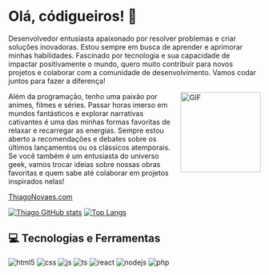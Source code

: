 # Olá, códigueiros! 👋

Desenvolvedor entusiasta apaixonado por resolver problemas e criar soluções inovadoras. Estou sempre em busca de aprender e aprimorar minhas habilidades. Fascinado por tecnologia e sua capacidade de impactar positivamente o mundo, quero muito contribuir para novos projetos e colaborar com a comunidade de desenvolvimento. Vamos codar juntos para fazer a diferença!

<img align="right" alt="GIF" height="160px" src="https://media3.giphy.com/media/v1.Y2lkPTc5MGI3NjExaHkxcTUwa3J3N2U4azI0ZTExZng2bmtodDlhNTc3OTZsemYwbXRtZyZlcD12MV9pbnRlcm5hbF9naWZfYnlfaWQmY3Q9Zw/bGgsc5mWoryfgKBx1u/giphy.gif" />

Além da programação, tenho uma paixão por animes, filmes e séries. Passar horas imerso em mundos fantásticos e explorar narrativas cativantes é uma das minhas formas favoritas de relaxar e recarregar as energias. Sempre estou aberto a recomendações e debates sobre os últimos lançamentos ou os clássicos atemporais. Se você também é um entusiasta do universo geek, vamos trocar ideias sobre nossas obras favoritas e quem sabe até colaborar em projetos inspirados nelas!

[ThiagoNovaes.com](https://www.thiagonovaes.com/)

[![Thiago GitHub stats](https://github-readme-stats.vercel.app/api?username=magobr&show_icons=true&theme=tokyonight)](https://github.com/anuraghazra/github-readme-stats) [![Top Langs](https://github-readme-stats.vercel.app/api/top-langs/?username=magobr&layout=compact&show_icons=true&theme=tokyonight)](https://github.com/anuraghazra/github-readme-stats)


## 💻 Tecnologias e Ferramentas

<div style="display: inline_block">
  <img align="center" alt="html5" src="https://img.shields.io/badge/HTML5-E34F26?style=for-the-badge&logo=html5&logoColor=white" />
  <img align="center" alt="css" src="https://img.shields.io/badge/CSS3-1572B6?style=for-the-badge&logo=css3&logoColor=white" />
  <img align="center" alt="js" src="https://img.shields.io/badge/JavaScript-F7DF1E?style=for-the-badge&logo=javascript&logoColor=black" />
  <img align="center" alt="ts" src="https://img.shields.io/badge/TypeScript-007ACC?style=for-the-badge&logo=typescript&logoColor=white" />
  <img align="center" alt="react" src="https://img.shields.io/badge/React-20232A?style=for-the-badge&logo=react&logoColor=61DAFB" />
  <img align="center" alt="nodejs" src="https://img.shields.io/badge/Node.js-43853D?style=for-the-badge&logo=node.js&logoColor=white" />
  <img align="center" alt="php" src="https://img.shields.io/badge/PHP-483D8B?style=for-the-badge&logo=php&logoColor=white" />
</div><br/>
